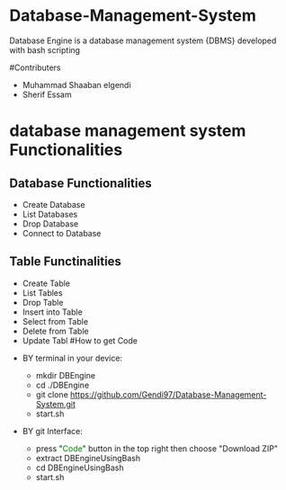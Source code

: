 # Database-Management-System
Database Engine is a database management system {DBMS} developed with  bash scripting 

#Contributers
- Muhammad Shaaban elgendi
- Sherif Essam

# database management system Functionalities
## Database Functionalities
- Create Database
- List Databases
- Drop Database
- Connect to Database

## Table Functinalities
- Create Table
- List Tables
- Drop Table 
- Insert into Table
- Select from Table
- Delete from Table
- Update Tabl
#How to get Code 
* BY terminal in your device:
    * mkdir DBEngine
    * cd ./DBEngine
    * git clone https://github.com/Gendi97/Database-Management-System.git
    * start.sh

* BY git Interface:
    * press "<span style="color:green">Code</span>" button in the top right then choose "Download ZIP"
    * extract DBEngineUsingBash
    * cd DBEngineUsingBash
    * start.sh
